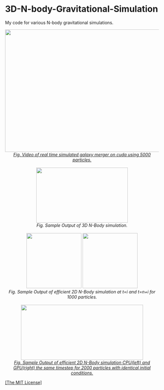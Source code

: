 <h1>3D-N-body-Gravitational-Simulation</h1>
<p>My code for various N-body gravitational simulations.</p>

<p align="center">
    <a href="https://youtu.be/IrBNh3vGOdQ"><img width="700" height="400" src="https://github.com/AgamChopra/3D-N-body-Gravatational-Simulation/blob/main/thumbnail_merger_simulation.jpg">
    <br><i>Fig. Video of real time simulated galaxy merger on cuda using 5000 particles.</i></a><br><br>
    <img width="300" height="180" src="https://github.com/AgamChopra/3D-N-body-Gravatational-Simulation/blob/main/sample_screenshot.jpg">
    <br><i>Fig. Sample Output of 3D N-Body simulation.</i><br><br>
    <img width="180" height="180" src="https://github.com/AgamChopra/3D-N-body-Gravatational-Simulation/blob/main/sample_screenshot_2d_efficient.jpg">
    <img width="180" height="180" src="https://github.com/AgamChopra/3D-N-body-Gravatational-Simulation/blob/main/sample_screenshot_2d_efficient_t.jpg">
    <br><i>Fig. Sample Output of efficient 2D N-Body simulation at t=i and t=n+i for 1000 particles.</i><br><br>
    <a href="https://youtu.be/QOt2OzkGj1A"><img width="400" height="180" src="https://github.com/AgamChopra/3D-N-body-Gravatational-Simulation/blob/main/2d_efficient_cp-numpy_vs_cuda-torch.jpg">
    <br><i>Fig. Sample Output of efficient 2D N-Body simulation CPU(left) and GPU(right) the same timestep for 2000 particles with identical initial conditions.</i></a>
</p>

<p><a href="https://raw.githubusercontent.com/AgamChopra/3D-N-body-Gravatational-Simulation/main/LICENSE" target="blank">[The MIT License]</a></p>
